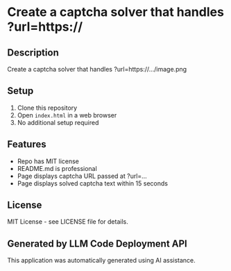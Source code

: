 # Create a captcha solver that handles ?url=https://

## Description
Create a captcha solver that handles ?url=https://.../image.png

## Setup
1. Clone this repository
2. Open `index.html` in a web browser
3. No additional setup required

## Features
- Repo has MIT license
- README.md is professional
- Page displays captcha URL passed at ?url=...
- Page displays solved captcha text within 15 seconds

## License
MIT License - see LICENSE file for details.

## Generated by LLM Code Deployment API
This application was automatically generated using AI assistance.

